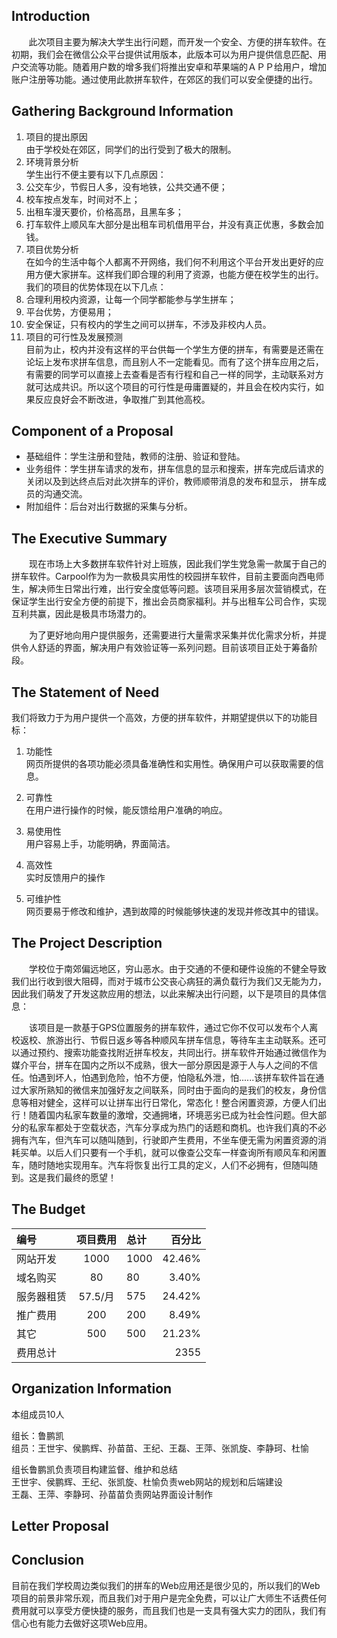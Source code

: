 ## Introduction
&#160; &#160; &#160; &#160;此次项目主要为解决大学生出行问题，而开发一个安全、方便的拼车软件。在初期，我们会在微信公众平台提供试用版本，此版本可以为用户提供信息匹配、用户交流等功能。随着用户数的增多我们将推出安卓和苹果端的ＡＰＰ给用户，增加账户注册等功能。通过使用此款拼车软件，在郊区的我们可以安全便捷的出行。


## Gathering Background Information  
1. 项目的提出原因  
   由于学校处在郊区，同学们的出行受到了极大的限制。
2. 环境背景分析   
   学生出行不便主要有以下几点原因：
 1. 公交车少，节假日人多，没有地铁，公共交通不便；
 2. 校车按点发车，时间对不上；
 3. 出租车漫天要价，价格高昂，且黑车多；
 4. 打车软件上顺风车大部分是出租车司机借用平台，并没有真正优惠，多数会加钱。
3. 项目优势分析  
   在如今的生活中每个人都离不开网络，我们何不利用这个平台开发出更好的应用方便大家拼车。这样我们即合理的利用了资源，也能方便在校学生的出行。我们的项目的优势体现在以下几点：
 1. 合理利用校内资源，让每一个同学都能参与学生拼车；
 2. 平台优势，方便易用；
 3. 安全保证，只有校内的学生之间可以拼车，不涉及非校内人员。 
4. 项目的可行性及发展预测  
    目前为止，校内并没有这样的平台供每一个学生方便的拼车，有需要是还需在论坛上发布求拼车信息，而且别人不一定能看见。而有了这个拼车应用之后，有需要的同学可以直接上去查看是否有行程和自己一样的同学，主动联系对方就可达成共识。所以这个项目的可行性是毋庸置疑的，并且会在校内实行，如果反应良好会不断改进，争取推广到其他高校。 


## Component of a Proposal
* 基础组件：学生注册和登陆，教师的注册、验证和登陆。
* 业务组件：学生拼车请求的发布，拼车信息的显示和搜索，拼车完成后请求的关闭以及到达终点后对此次拼车的评价，教师顺带消息的发布和显示， 拼车成员的沟通交流。
* 附加组件：后台对出行数据的采集与分析。

## The Executive Summary
&emsp;&emsp;现在市场上大多数拼车软件针对上班族，因此我们学生党急需一款属于自己的拼车软件。Carpool作为为一款极具实用性的校园拼车软件，目前主要面向西电师生，解决师生日常出行难，出行安全度低等问题。该项目采用多层次营销模式，在保证学生出行安全方便的前提下，推出会员商家福利。并与出租车公司合作，实现互利共赢，因此是极具市场潜力的。

&emsp;&emsp;为了更好地向用户提供服务，还需要进行大量需求采集并优化需求分析，并提供令人舒适的界面，解决用户有效验证等一系列问题。目前该项目正处于筹备阶段。
## The Statement of Need
我们将致力于为用户提供一个高效，方便的拼车软件，并期望提供以下的功能目标：


1. 功能性  
网页所提供的各项功能必须具备准确性和实用性。确保用户可以获取需要的信息。


2. 可靠性  
在用户进行操作的时候，能反馈给用户准确的响应。


3. 易使用性  
用户容易上手，功能明确，界面简洁。


4. 高效性  
实时反馈用户的操作


5. 可维护性  
网页要易于修改和维护，遇到故障的时候能够快速的发现并修改其中的错误。


## The Project Description
&emsp;&emsp;学校位于南郊偏远地区，穷山恶水。由于交通的不便和硬件设施的不健全导致我们出行收到很大阻碍，而对于城市公交丧心病狂的满负载行为我们又无能为力，因此我们萌发了开发这款应用的想法，以此来解决出行问题，以下是项目的具体信息：



&emsp;&emsp;该项目是一款基于GPS位置服务的拼车软件，通过它你不仅可以发布个人离校返校、旅游出行、节假日返乡等各种顺风车拼车信息，等待车主主动联系。还可以通过预约、搜索功能查找附近拼车校友，共同出行。拼车软件开始通过微信作为媒介平台，拼车在国内之所以不成熟，很大一部分原因是源于人与人之间的不信任。怕遇到坏人，怕遇到危险，怕不方便，怕隐私外泄，怕......该拼车软件旨在通过大家所熟知的微信来加强好友之间联系，同时由于面向的是我们的校友，身份信息等相对健全，这样可以让拼车出行日常化，常态化！整合闲置资源，方便人们出行！随着国内私家车数量的激增，交通拥堵，环境恶劣已成为社会性问题。但大部分的私家车都处于空载状态，汽车分享成为热门的话题和商机。也许我们真的不必拥有汽车，但汽车可以随叫随到，行驶即产生费用，不坐车便无需为闲置资源的消耗买单。以后人们只要有一个手机，就可以像查公交车一样查询所有顺风车和闲置车，随时随地实现用车。汽车将恢复出行工具的定义，人们不必拥有，但随叫随到。这是我们最终的愿望！
## The Budget
|编号      |项目费用|总计|	百分比|  
|:---------|:------:|:---|------:|
|网站开发  |1000	  |1000|	42.46%| 
|域名购买  |80		  |80	 |	3.40% |
|服务器租赁|57.5/月 |575 |	24.42%| 
|推广费用  |200	  |200 |	8.49% |
|其它		  |500	  |500 |	21.23%|
|费用总计  |&emsp;  |&emsp;| 2355|

## Organization Information
本组成员10人  


组长：鲁鹏凯  
组员：王世宇、侯鹏辉、孙苗苗、王纪、王磊、王萍、张凯旋、李静珂、杜愉


组长鲁鹏凯负责项目构建监督、维护和总结  
王世宇、侯鹏辉、王纪、张凯旋、杜愉负责web网站的规划和后端建设  
王磊、王萍、李静珂、孙苗苗负责网站界面设计制作


## Letter Proposal
## Conclusion
目前在我们学校周边类似我们的拼车的Web应用还是很少见的，所以我们的Web项目的前景非常乐观，而且我们对于用户是完全免费，可以让广大师生不话费任何费用就可以享受方便快捷的服务，而且我们也是一支具有强大实力的团队，我们有信心也有能力去做好这项Web应用。

